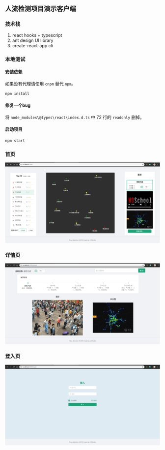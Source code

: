 ## 人流检测项目**演示**客户端

### 技术栈

1. react hooks + typescript
2. ant design UI library
3. create-react-app cli

### 本地测试

#### 安装依赖

如果没有代理请使用 `cnpm` 替代 `npm`。

```sh
npm install
```

#### 修复一个bug

将 `node_modules\@types\react\index.d.ts` 中 72 行的 `readonly` 删掉。

#### 启动项目

```sh
npm start
```

### 首页

![home](https://github.com/tjx666/flow-detection-client/blob/master/screenshots/home.png?raw=true)

### 详情页

![detail](https://github.com/tjx666/flow-detection-client/blob/master/screenshots/detail.png?raw=true)

### 登入页

![login](https://github.com/tjx666/flow-detection-client/blob/master/screenshots/login.png?raw=true)
